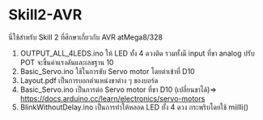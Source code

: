 # Skill2-AVR
นี่ใช้สำหรับ Skill 2 ที่ศึกษาเกี่ยวกับ AVR atMega8/328


1. OUTPUT_ALL_4LEDS.ino  ให้ LED ทั้ง 4 ดวงติด รวมทั้งมี input ที่ขา analog ปรับ POT จะขึ้นค่าแรงดันและเลขฐาน 10
2. Basic_Servo.ino ใช้ในการขับ Servo motor โดยต่าเข้าที่ D10 
3. Layout.pdf เป็นการบอกตำแหน่งขาต่าง ๆ ของบอร์ด
4. Basic_Servo.ino เป็นการต่อ Servo motor ที่ขา D10 (เปลี่ยนขาได้)=> https://docs.arduino.cc/learn/electronics/servo-motors
5. BlinkWithoutDelay.ino เป็นการทำให้หลอด LED ทั้ง 4 ดวง กระพริบโดยใช้ miilli()
